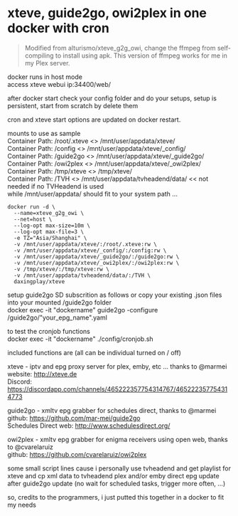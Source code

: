# xteve, guide2go, owi2plex in one docker with cron 

> Modified from alturismo/xteve_g2g_owi, change the ffmpeg from self-compiling to install using apk. This version of ffmpeg works for me in my Plex server.

docker runs in host mode \
access xteve webui ip:34400/web/

after docker start check your config folder and do your setups, setup is persistent, start from scratch by delete them

cron and xteve start options are updated on docker restart.

mounts to use as sample \
Container Path: /root/.xteve <> /mnt/user/appdata/xteve/ \
Container Path: /config <> /mnt/user/appdata/xteve/_config/ \
Container Path: /guide2go <> /mnt/user/appdata/xteve/_guide2go/ \
Container Path: /owi2plex <> /mnt/user/appdata/xteve/_owi2plex/ \
Container Path: /tmp/xteve <> /tmp/xteve/ \
Container Path: /TVH <> /mnt/user/appdata/tvheadend/data/ << not needed if no TVHeadend is used \
while /mnt/user/appdata/ should fit to your system path ...

```
docker run -d \
  --name=xteve_g2g_owi \
  --net=host \
  --log-opt max-size=10m \
  --log-opt max-file=3 \
  -e TZ="Asia/Shanghai" \
  -v /mnt/user/appdata/xteve/:/root/.xteve:rw \
  -v /mnt/user/appdata/xteve/_config/:/config:rw \
  -v /mnt/user/appdata/xteve/_guide2go/:/guide2go:rw \
  -v /mnt/user/appdata/xteve/_owi2plex/:/owi2plex:rw \
  -v /tmp/xteve/:/tmp/xteve:rw \
  -v /mnt/user/appdata/tvheadend/data/:/TVH \
  daxingplay/xteve
```

setup guide2go SD subscrition as follows or copy your existing .json files into your mounted /guide2go folder \
docker exec -it "dockername" guide2go -configure /guide2go/"your_epg_name".yaml

to test the cronjob functions \
docker exec -it "dockername" ./config/cronjob.sh

included functions are (all can be individual turned on / off)

xteve - iptv and epg proxy server for plex, emby, etc ... thanks to @marmei \
website: http://xteve.de \
Discord: https://discordapp.com/channels/465222357754314767/465222357754314773

guide2go - xmltv epg grabber for schedules direct, thanks to @marmei \
github: https://github.com/mar-mei/guide2go \
Schedules Direct web: http://www.schedulesdirect.org/

owi2plex - xmltv epg grabber for enigma receivers using open web, thanks to @cvarelaruiz \
github: https://github.com/cvarelaruiz/owi2plex

some small script lines cause i personally use tvheadend and get playlist for xteve and cp xml data to tvheadend
plex and/or emby direct epg update after guide2go update (no wait for scheduled tasks, trigger more often, ...)

so, credits to the programmers, i just putted this together in a docker to fit my needs 
